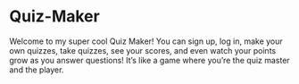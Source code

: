 # Quiz-Maker
Welcome to my super cool Quiz Maker! You can sign up, log in, make your own quizzes, take quizzes, see your scores, and even watch your points grow as you answer questions! It’s like a game where you’re the quiz master and the player. 
